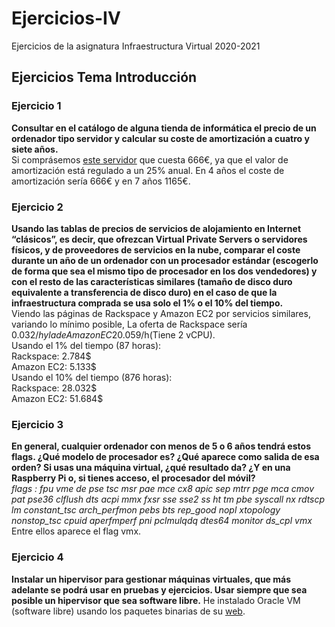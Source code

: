 # Ejercicios-IV
Ejercicios de la asignatura Infraestructura Virtual 2020-2021

## Ejercicios Tema Introducción   
### Ejercicio 1  
**Consultar en el catálogo de alguna tienda de informática el precio de un ordenador tipo servidor y calcular su coste de amortización a cuatro y siete años.**  
Si comprásemos [este servidor](https://www.pccomponentes.com/servidor-fujitsu-primergy-intel-xeon-e3-1225v6-8gb-2tb) que cuesta 666€, ya que el valor de amortización está regulado a un 25% anual.
En 4 años el coste de amortización sería 666€ y en 7 años 1165€.

### Ejercicio 2  
**Usando las tablas de precios de servicios de alojamiento en Internet “clásicos”, es decir, que ofrezcan Virtual Private Servers o servidores físicos, y de proveedores de servicios en la nube, comparar el coste durante un año de un ordenador con un procesador estándar (escogerlo de forma que sea el mismo tipo de procesador en los dos vendedores) y con el resto de las características similares (tamaño de disco duro equivalente a transferencia de disco duro) en el caso de que la infraestructura comprada se usa solo el 1% o el 10% del tiempo.**  
Viendo las páginas de Rackspace y Amazon EC2 por servicios similares, variando lo mínimo posible,
La oferta de Rackspace sería 0.032$/h y la de Amazon EC2 0.059$/h(Tiene 2 vCPU).  
Usando el 1% del tiempo (87 horas):  
Rackspace: 2.784$  
Amazon EC2: 5.133$  
Usando el 10% del tiempo (876 horas):  
Rackspace: 28.032$  
Amazon EC2: 51.684$  

### Ejercicio 3  
**En general, cualquier ordenador con menos de 5 o 6 años tendrá estos flags. ¿Qué modelo de procesador es? ¿Qué aparece como salida de esa orden? Si usas una máquina virtual, ¿qué resultado da? ¿Y en una Raspberry Pi o, si tienes acceso, el procesador del móvil?**  
*flags		: fpu vme de pse tsc msr pae mce cx8 apic sep mtrr pge mca cmov pat pse36 clflush dts acpi mmx fxsr sse sse2 ss ht tm pbe syscall nx rdtscp lm constant_tsc arch_perfmon pebs bts rep_good nopl xtopology nonstop_tsc cpuid aperfmperf pni pclmulqdq dtes64 monitor ds_cpl vmx*  
Entre ellos aparece el flag vmx.  

### Ejercicio 4  
**Instalar un hipervisor para gestionar máquinas virtuales, que más adelante se podrá usar en pruebas y ejercicios. Usar siempre que sea posible un hipervisor que sea software libre.**
He instalado Oracle VM (software libre) usando los paquetes binarias de su [web](https://www.virtualbox.org/).  
